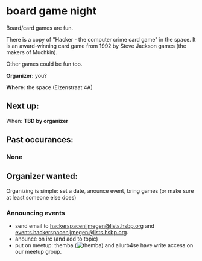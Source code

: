 # board game night

Board/card games are fun. 

There is a copy of "Hacker - the computer crime card game" in the space. It is an award-winning card game from 1992 by Steve Jackson games (the makers of Muchkin).

Other games could be fun too. 

**Organizer:** you?


**Where:**  the space (Elzenstraat 4A) 

## Next up:

When: **TBD by organizer**

## Past occurances:
### None


## Organizer wanted:
Organizing is simple: set a date, anounce event, bring games (or make sure at least someone else does)

### Announcing events
 * send email to hackerspacenijmegen@lists.hsbp.org and  events.hackerspacenijmegen@lists.hsbp.org.
 * anounce on irc (and add to topic)
 * put on meetup: themba (![themba](/img/email.png "themba")) and allurb4se have write access on our meetup group.

